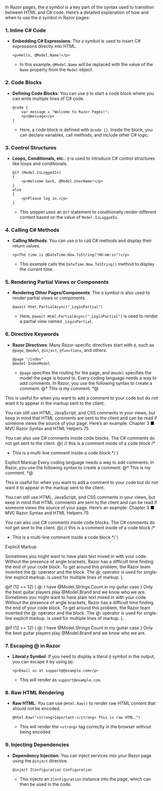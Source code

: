 In Razor pages, the `@` symbol is a key part of the syntax used to transition between HTML and C# code. Here’s a detailed explanation of how and when to use the `@` symbol in Razor pages:

### 1. **Inline C# Code**
   - **Embedding C# Expressions**: The `@` symbol is used to insert C# expressions directly into HTML.
     ```razor
     <p>Hello, @Model.Name!</p>
     ```
     - In this example, `@Model.Name` will be replaced with the value of the `Name` property from the `Model` object.

### 2. **Code Blocks**
   - **Defining Code Blocks**: You can use `@` to start a code block where you can write multiple lines of C# code.
     ```razor
     @code {
         var message = "Welcome to Razor Pages!";
         <p>@message</p>
     }
     ```
     - Here, a code block is defined with `@code {}`. Inside the block, you can declare variables, call methods, and include other C# logic.

### 3. **Control Structures**
   - **Loops, Conditionals, etc.**: `@` is used to introduce C# control structures like loops and conditionals.
     ```razor
     @if (Model.IsLoggedIn)
     {
         <p>Welcome back, @Model.UserName!</p>
     }
     else
     {
         <p>Please log in.</p>
     }
     ```
     - This snippet uses an `@if` statement to conditionally render different content based on the value of `Model.IsLoggedIn`.

### 4. **Calling C# Methods**
   - **Calling Methods**: You can use `@` to call C# methods and display their return values.
     ```razor
     <p>The time is @DateTime.Now.ToString("HH:mm:ss")</p>
     ```
     - This example calls the `DateTime.Now.ToString()` method to display the current time.

### 5. **Rendering Partial Views or Components**
   - **Rendering Other Pages/Components**: The `@` symbol is also used to render partial views or components.
     ```razor
     @await Html.PartialAsync("_LoginPartial")
     ```
     - Here, `@await Html.PartialAsync("_LoginPartial")` is used to render a partial view named `_LoginPartial`.

### 6. **Directive Keywords**
   - **Razor Directives**: Many Razor-specific directives start with `@`, such as `@page`, `@model`, `@inject`, `@functions`, and others.
     ```razor
     @page "/index"
     @model IndexModel
     ```
     - `@page` specifies the routing for the page, and `@model` specifies the model the page is bound to.
Every coding language needs a way to add comments. In Razor, you use the following syntax to create a 
comment:
@* This is my comment. *@

 This is useful for when you want to add a 
comment to your code but do not want it to appear in the markup sent to the client.

You can still use HTML, JavaScript, and CSS comments in your views, but keep in mind that HTML 
comments are sent to the client and can be read if someone views the source of your page. Here’s an 
example:
Chapter 3 ■ MVC Razor Syntax and HTML Helpers
75
<!-- this is an HTML comment. It will be sent to the client browser but is hidden on the page -->
<script>
 // this is a JavaScript comment
</script>

<style>
 /* This is a CSS Comment*/
</style>
You can also use C# comments inside code blocks. The C# comments do not get sent to the client.
@{
 // this is a comment inside of a code block
 /*
 * This is a multi-line comment inside a code block
 */
}

Explicit Markup
Every coding language needs a way to add comments. In Razor, you use the following syntax to create a 
comment:
@* This is my comment. *@

 This is useful for when you want to add a 
comment to your code but do not want it to appear in the markup sent to the client.

You can still use HTML, JavaScript, and CSS comments in your views, but keep in mind that HTML 
comments are sent to the client and can be read if someone views the source of your page. Here’s an 
example:
Chapter 3 ■ MVC Razor Syntax and HTML Helpers
75
<!-- this is an HTML comment. It will be sent to the client browser but is hidden on the page -->
<script>
 // this is a JavaScript comment
</script>

<style>
 /* This is a CSS Comment*/
</style>
You can also use C# comments inside code blocks. The C# comments do not get sent to the client.
@{
 // this is a comment inside of a code block
 /*
 * This is a multi-line comment inside a code block
 */
}

Explicit Markup

Sometimes you might want to have plain text mixed in with your code. Without the presence of angle 
brackets, Razor has a difficult time finding the end of your code block. To get around this problem, the Razor 
team invented the @: operator and the <text> block. The @: operator is used for single-line explicit markup. 
<text> is used for multiple lines of markup. L

@if (12 == 12)
{
 @: I have @Model.Strings.Count in my guitar case
}
<text>
 Only the best guitar players play @Model.Brand
 and we know who we are.
</text>
Sometimes you might want to have plain text mixed in with your code. Without the presence of angle 
brackets, Razor has a difficult time finding the end of your code block. To get around this problem, the Razor 
team invented the @: operator and the <text> block. The @: operator is used for single-line explicit markup. 
<text> is used for multiple lines of markup. L

@if (12 == 12)
{
 @: I have @Model.Strings.Count in my guitar case
}
<text>
 Only the best guitar players play @Model.Brand
 and we know who we are.
</text>
### 7. **Escaping @ in Razor**
   - **Literal `@` Symbol**: If you need to display a literal `@` symbol in the output, you can escape it by using `@@`.
     ```razor
     <p>Email us at support@@example.com</p>
     ```
     - This will render as `support@example.com`.

### 8. **Raw HTML Rendering**
   - **Raw HTML**: You can use `@Html.Raw()` to render raw HTML content that should not be encoded.
     ```razor
     @Html.Raw("<strong>Important:</strong> This is raw HTML.")
     ```
     - This will render the `<strong>` tag correctly in the browser without being encoded.

### 9. **Injecting Dependencies**
   - **Dependency Injection**: You can inject services into your Razor page using the `@inject` directive.
     ```razor
     @inject IConfiguration Configuration
     ```
     - This injects an `IConfiguration` instance into the page, which can then be used in the code.

